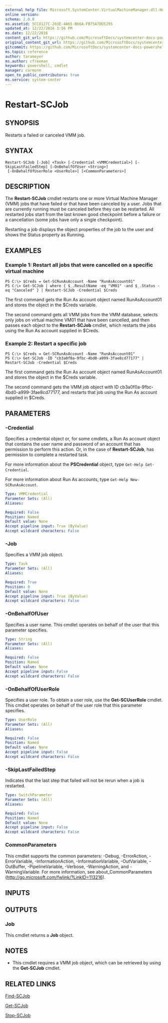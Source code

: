 ```yaml
---
external help file: Microsoft.SystemCenter.VirtualMachineManager.dll-Help.xml
online version: 
schema: 2.0.0
ms.assetid: 5CC8127C-203E-4A65-B66A-FB75A7DD5295
updated_at: 12/22/2016 3:56 PM
ms.date: 12/22/2016
content_git_url: https://github.com/MicrosoftDocs/systemcenter-docs-powershell/blob/master/systemcenter-cmdlets/SystemCenter2016/VirtualMachineManager/vlatest/Restart-SCJob.md
original_content_git_url: https://github.com/MicrosoftDocs/systemcenter-docs-powershell/blob/master/systemcenter-cmdlets/SystemCenter2016/VirtualMachineManager/vlatest/Restart-SCJob.md
gitcommit: https://github.com/MicrosoftDocs/systemcenter-docs-powershell/blob/96e5647587661652225fbdd2c797cd4d59d542bc/systemcenter-cmdlets/SystemCenter2016/VirtualMachineManager/vlatest/Restart-SCJob.md
ms.topic: reference
author: tarameyer
ms.author: cfreeman
keywords: powershell, cmdlet
manager: carmonm
open_to_public_contributors: true
ms.service: system-center
---
```


# Restart-SCJob

## SYNOPSIS
Restarts a failed or canceled VMM job.

## SYNTAX

```
Restart-SCJob [-Job] <Task> [-Credential <VMMCredential>] [-SkipLastFailedStep] [-OnBehalfOfUser <String>]
 [-OnBehalfOfUserRole <UserRole>] [<CommonParameters>]
```

## DESCRIPTION
The **Restart-SCJob** cmdlet restarts one or more Virtual Machine Manager (VMM) jobs that have failed or that have been canceled by a user.
Jobs that are currently running must be canceled before they can be restarted.
All restarted jobs start from the last known good checkpoint before a failure or a cancellation (some jobs have only a single checkpoint).

Restarting a job displays the object properties of the job to the user and shows the Status property as Running.

## EXAMPLES

### Example 1: Restart all jobs that were cancelled on a specific virtual machine
```
PS C:\> $Creds = Get-SCRunAsAccount -Name "RunAsAccount01"
PS C:\> Get-SCJob | where { $_.ResultName -eq "VM01" -and $_.Status -eq "Canceled" } | Restart-SCJob -Credential $Creds
```

The first command gets the Run As account object named RunAsAccount01 and stores the object in the $Creds variable.

The second command gets all VMM jobs from the VMM database, selects only jobs on virtual machine VM01 that have been cancelled, and then passes each object to the **Restart-SCJob** cmdlet, which restarts the jobs using the Run As account supplied in $Creds.

### Example 2: Restart a specific job
```
PS C:\> $Creds = Get-SCRunAsAccount -Name "RunAsAccount01"
PS C:\> Get-SCJob -ID "cb3a0f0a-9fbc-4bd0-a999-3fae8cd77177" | Restart-SCJob -Credential $Creds
```

The first command gets the Run As account object named RunAsAccount01 and stores the object in the $Creds variable.

The second command gets the VMM job object with ID cb3a0f0a-9fbc-4bd0-a999-3fae8cd77177, and restarts that job using the Run As account supplied in $Creds.

## PARAMETERS

### -Credential
Specifies a credential object or, for some cmdlets, a Run As account object that contains the user name and password of an account that has permission to perform this action.
Or, in the case of **Restart-SCJob**, has permission to complete a restarted task.

For more information about the **PSCredential** object, type `Get-Help Get-Credential`.

For more information about Run As accounts, type `Get-Help New-SCRunAsAccount`.

```yaml
Type: VMMCredential
Parameter Sets: (All)
Aliases: 

Required: False
Position: Named
Default value: None
Accept pipeline input: True (ByValue)
Accept wildcard characters: False
```

### -Job
Specifies a VMM job object.

```yaml
Type: Task
Parameter Sets: (All)
Aliases: 

Required: True
Position: 0
Default value: None
Accept pipeline input: True (ByValue)
Accept wildcard characters: False
```

### -OnBehalfOfUser
Specifies a user name.
This cmdlet operates on behalf of the user that this parameter specifies.

```yaml
Type: String
Parameter Sets: (All)
Aliases: 

Required: False
Position: Named
Default value: None
Accept pipeline input: False
Accept wildcard characters: False
```

### -OnBehalfOfUserRole
Specifies a user role.
To obtain a user role, use the **Get-SCUserRole** cmdlet.
This cmdlet operates on behalf of the user role that this parameter specifies.

```yaml
Type: UserRole
Parameter Sets: (All)
Aliases: 

Required: False
Position: Named
Default value: None
Accept pipeline input: False
Accept wildcard characters: False
```

### -SkipLastFailedStep
Indicates that the last step that failed will not be rerun when a job is restarted.

```yaml
Type: SwitchParameter
Parameter Sets: (All)
Aliases: 

Required: False
Position: Named
Default value: None
Accept pipeline input: False
Accept wildcard characters: False
```

### CommonParameters
This cmdlet supports the common parameters: -Debug, -ErrorAction, -ErrorVariable, -InformationAction, -InformationVariable, -OutVariable, -OutBuffer, -PipelineVariable, -Verbose, -WarningAction, and -WarningVariable. For more information, see about_CommonParameters (http://go.microsoft.com/fwlink/?LinkID=113216).

## INPUTS

## OUTPUTS

### Job
This cmdlet returns a **Job** object.

## NOTES
* This cmdlet requires a VMM job object, which can be retrieved by using the **Get-SCJob** cmdlet.

## RELATED LINKS

[Find-SCJob](xref:SystemCenter2016/VirtualMachineManager/vlatest/Find-SCJob.md)

[Get-SCJob](xref:SystemCenter2016/VirtualMachineManager/vlatest/Get-SCJob.md)

[Stop-SCJob](xref:SystemCenter2016/VirtualMachineManager/vlatest/Stop-SCJob.md)

